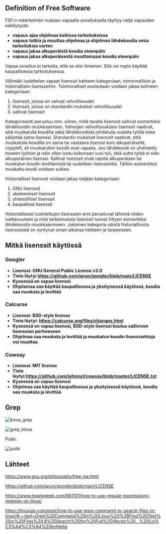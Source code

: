 ## Definition of Free Software

FSF:n määritelmän mukaan vapaalla sovelluksella täyttyy neljä vapauden edellytystä: 

+ **vapaus ajaa ohjelmaa kaikissa tarkoituksissa**
+ **vapaus tutkia ja muuttaa ohjelmaa ja ohjelman lähdekoodia omia tarkoituksia varten** 
+ **vapaus jakaa alkuperäistä koodia eteenpäin**
+ **vapaus jakaa alkuperäisestä muuttamaasi koodia eteenpäin**

Vapaa sovellus ei tarkoita, että se olisi ilmainen. Sitä voi myös käyttää kaupallisessa tarkoituksessa. 

Välimäki luokittelee vapaat lisenssit kahteen kategoriaan, toiminnallisiin ja historiallisiin lisensseihin. Toiminnalliset puolestaan voidaan jakaa kolmeen kategoriaan: 
1. lisenssit, joissa on vahvat velvollisuudet
2. lisenssit, joissa on standardin mukaiset velvollisuudet
3. sallivat lisenssit

Kategorisointi perustuu mm. siihen, millä tavalla lisenssit sallivat esimerkiksi lähdekoodin muokkaamisen. Vahvojen velvollisuuksien lisenssit vaativat, että muokatulla koodilla sekä lähdekoodista johdetulla uudella työllä tulee säilyttää sama lisenssi. Standardin mukaiset lisenssit vaativat, että muokatulla koodilla on sama tai vastaava lisenssi kuin alkuperäisellä, copyleft, eli muokatutkin koodit ovat vapaita. Jos lähdekoodi on yhdistetty toiseen työhön ja näin ollen luotu kokonaan uusi työ, tätä uutta työtä ei sido alkuperäinen lisenssi. Sallivat lisenssit eivät rajoita alkuperäisen tai muokatun koodin levittämistä tai uudelleen lisensointia. Tällöin esimerkiksi muokattu koodi voidaan sulkea. 

Historialliset lisenssit voidaan jakaa neljään kategoriaan: 
1. GNU lisenssit
2. akateemiset lisenssit
3. yhteisölliset lisenssit
4. kaupalliset lisenssit

Historiallisesti luokiteltujen lisenssien erot perustuvat lähinnä niiden luettavuuteen ja mitä tarkennuksia lisenssit tuovat liittyen esimerkiksi lähdekoodin muokkaamiseen. Jokainen kategoria näistä historiallisista lisensseistä on syntynyt oman aikansa hetkeen ja tarpeeseen. 

## Mitkä lisenssit käytössä

### Googler

+ **Lisenssi: GNU General Public License v3.0**
+ **Tieto löytyi https://github.com/jarun/googler/blob/main/LICENSE**
+ **Kyseessä on vapaa lisenssi**
+ **Ohjelamaa saa käyttää kaupallisessa ja yksityisessä käytössä, koodia saa muokata ja levittää**

### Calcurse

+ **Lisenssi: BSD-style license**
+ **Tieto löytyi: https://calcurse.org/files/changes.html**
+ **Kyseessä on vapaa lisenssi, BSD-style lisenssi kuuluu salliviven lisenssien perheeseen**
+ **Ohjelmaa saa muokata ja levittää ja muokatun koodin lisenssiehtoja voi muuttaa**

### Cowsay

+ **Lisenssi: MIT license**
+ **Tieto löytyi:https://github.com/johnnyt/cowsay/blob/master/LICENSE.txt**
+ **Kyseessä on vapaa lisenssi**
+ **Ohjelmaa saa käyttää kaupallisessa ja yksityisessä käytössä, koodia saa muokata ja levittää**

## Grep

![kissa_grep](https://user-images.githubusercontent.com/82024427/214653096-ec176d7f-acdd-42a6-ba6f-37981c5d16c0.png)

![grep_kissa](https://user-images.githubusercontent.com/82024427/214650183-f9546c5d-38b1-407b-9bb9-dfb1da3800e4.png)

Putki: 

![putki](https://user-images.githubusercontent.com/82024427/214650699-76d8936b-9c56-402a-971b-9769f9439cfa.png)

## Lähteet 

https://www.gnu.org/philosophy/free-sw.html

https://github.com/jarun/googler/blob/main/LICENSE

https://www.howtogeek.com/661101/how-to-use-regular-expressions-regexes-on-linux/

https://linuxize.com/post/how-to-use-grep-command-to-search-files-in-linux/#:~:text=Grep%20Command%20in%20Linux%20%28Find%20Text%20in%20Files%29,8%20Search%20for%20Full%20Words%20...%20Lis%C3%A4%C3%A4%20kohteita
